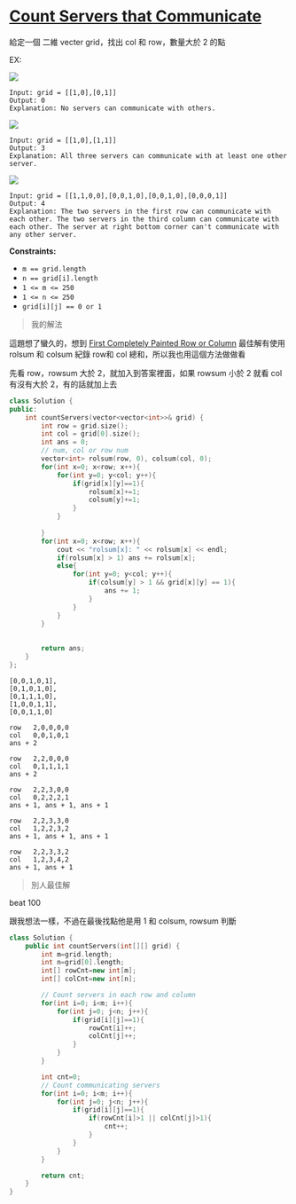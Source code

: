 # [Count Servers that Communicate](https://leetcode.com/problems/count-servers-that-communicate/)

給定一個 二維 vecter grid，找出 col 和 row，數量大於 2 的點 

EX:

![](https://assets.leetcode.com/uploads/2019/11/14/untitled-diagram-6.jpg)

```
Input: grid = [[1,0],[0,1]]
Output: 0
Explanation: No servers can communicate with others.
```

![](https://assets.leetcode.com/uploads/2019/11/13/untitled-diagram-4.jpg)

```
Input: grid = [[1,0],[1,1]]
Output: 3
Explanation: All three servers can communicate with at least one other server.
```

![](https://assets.leetcode.com/uploads/2019/11/14/untitled-diagram-1-3.jpg)

```
Input: grid = [[1,1,0,0],[0,0,1,0],[0,0,1,0],[0,0,0,1]]
Output: 4
Explanation: The two servers in the first row can communicate with each other. The two servers in the third column can communicate with each other. The server at right bottom corner can't communicate with any other server.
```

**Constraints:**

- `m == grid.length`
- `n == grid[i].length`
- `1 <= m <= 250`
- `1 <= n <= 250`
- `grid[i][j] == 0 or 1`



> 我的解法

這題想了蠻久的，想到 [First Completely Painted Row or Column](https://leetcode.com/problems/first-completely-painted-row-or-column/) 最佳解有使用 rolsum 和 colsum 紀錄 row和 col 總和，所以我也用這個方法做做看

先看 row，rowsum 大於 2，就加入到答案裡面，如果 rowsum 小於 2 就看 col 有沒有大於 2，有的話就加上去

```c++
class Solution {
public:
    int countServers(vector<vector<int>>& grid) {
        int row = grid.size();
        int col = grid[0].size();
        int ans = 0;
        // num, col or row num
        vector<int> rolsum(row, 0), colsum(col, 0);
        for(int x=0; x<row; x++){
            for(int y=0; y<col; y++){
                if(grid[x][y]==1){
                    rolsum[x]+=1;
                    colsum[y]+=1;
                }
            }
            
        }
        for(int x=0; x<row; x++){
            cout << "rolsum[x]: " << rolsum[x] << endl;
            if(rolsum[x] > 1) ans += rolsum[x];
            else{
                for(int y=0; y<col; y++){
                    if(colsum[y] > 1 && grid[x][y] == 1){
                        ans += 1;
                    }
                }
            }
        }
        
        
        return ans;
    }
};
```



```
[0,0,1,0,1],
[0,1,0,1,0],
[0,1,1,1,0],
[1,0,0,1,1],
[0,0,1,1,0]

row   2,0,0,0,0
col   0,0,1,0,1
ans + 2

row   2,2,0,0,0
col   0,1,1,1,1
ans + 2

row   2,2,3,0,0
col   0,2,2,2,1
ans + 1, ans + 1, ans + 1

row   2,2,3,3,0
col   1,2,2,3,2
ans + 1, ans + 1, ans + 1

row   2,2,3,3,2
col   1,2,3,4,2
ans + 1, ans + 1

```



> 別人最佳解

beat 100

跟我想法一樣，不過在最後找點他是用 1 和 colsum, rowsum 判斷

```c++
class Solution {
    public int countServers(int[][] grid) {
        int m=grid.length;
        int n=grid[0].length;
        int[] rowCnt=new int[m]; 
        int[] colCnt=new int[n];

        // Count servers in each row and column
        for(int i=0; i<m; i++){
            for(int j=0; j<n; j++){
                if(grid[i][j]==1){                   
                    rowCnt[i]++;
                    colCnt[j]++;                    
                }
            }
        }

        int cnt=0;
        // Count communicating servers
        for(int i=0; i<m; i++){
            for(int j=0; j<n; j++){
                if(grid[i][j]==1){                   
                    if(rowCnt[i]>1 || colCnt[j]>1){
                        cnt++;
                    }                 
                }
            }
        }

        return cnt;
    }
}
```

